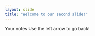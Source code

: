 ```yaml
---
layout: slide
title: "Welcome to our second slide!"
---
```

Your notes
Use the left arrow to go back!
